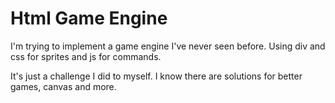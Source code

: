# Html Game Engine

I'm trying to implement a game engine I've never seen before. Using div and css for sprites and js for commands.

It's just a challenge I did to myself. I know there are solutions for better games, canvas and more.

